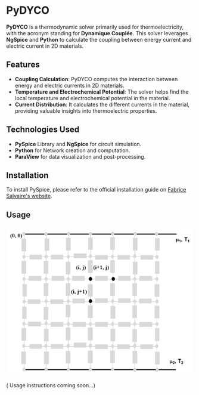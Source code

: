 # PyDYCO

**PyDYCO** is a thermodynamic solver primarily used for thermoelectricity, with the acronym standing for **Dynamique Couplée**. This solver leverages **NgSpice** and **Python** to calculate the coupling between energy current and electric current in 2D materials.

## Features

- **Coupling Calculation**: PyDYCO computes the interaction between energy and electric currents in 2D materials.
- **Temperature and Electrochemical Potential**: The solver helps find the local temperature and electrochemical potential in the material.
- **Current Distribution**: It calculates the different currents in the material, providing valuable insights into thermoelectric properties.

## Technologies Used

- **PySpice** Library and **NgSpice** for circuit simulation.
- **Python** for Network creation and computation.
- **ParaView** for data visualization and post-processing.
  
## Installation

To install PySpice, please refer to the official installation guide on [Fabrice Salvaire's website](https://pyspice.fabrice-salvaire.fr/).

## Usage

![Networks simulated by PyDYCO](Pydyco_Network2.png)

( Usage instructions coming soon...)
